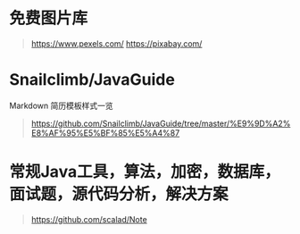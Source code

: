 # 免费图片库
>https://www.pexels.com/
https://pixabay.com/

# Snailclimb/JavaGuide
Markdown 简历模板样式一览
>https://github.com/Snailclimb/JavaGuide/tree/master/%E9%9D%A2%E8%AF%95%E5%BF%85%E5%A4%87

# 常规Java工具，算法，加密，数据库，面试题，源代码分析，解决方案
>https://github.com/scalad/Note